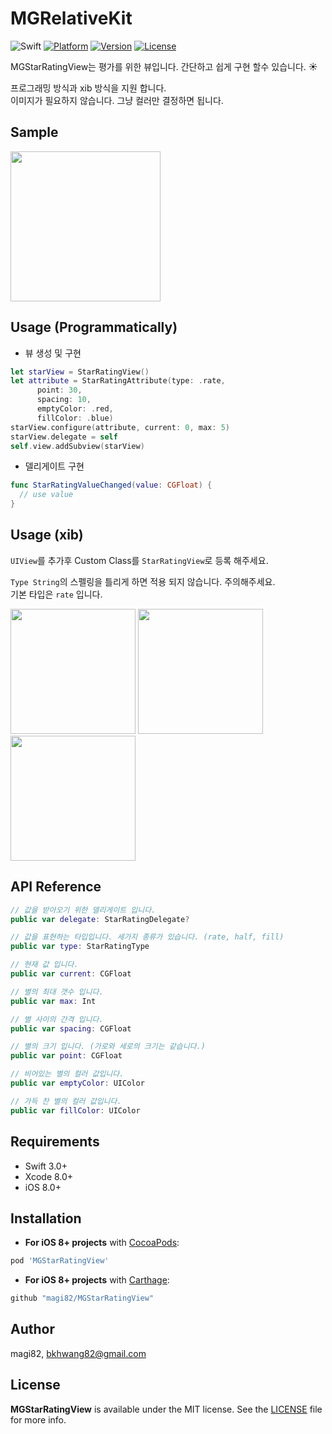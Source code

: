 # MGRelativeKit

![Swift](https://img.shields.io/badge/Swift-3.0-orange.svg)
[![Platform](https://img.shields.io/cocoapods/p/MGRelativeKit.svg?style=flat)](http://cocoapods.org/pods/MGRelativeKit)
[![Version](https://img.shields.io/cocoapods/v/MGRelativeKit.svg?style=flat)](http://cocoapods.org/pods/MGRelativeKit)
[![License](https://img.shields.io/cocoapods/l/MGRelativeKit.svg?style=flat)](http://cocoapods.org/pods/MGRelativeKit)

MGStarRatingView는 평가를 위한 뷰입니다. 간단하고 쉽게 구현 할수 있습니다. :sunny:

프로그래밍 방식과 xib 방식을 지원 합니다.<br>
이미지가 필요하지 않습니다. 그냥 컬러만 결정하면 됩니다.

## Sample

<img src="https://github.com/magi82/MGStarRatingView/blob/master/Resources/sample.gif?raw=true" width="240">


## Usage (Programmatically)
- 뷰 생성 및 구현

```swift
let starView = StarRatingView()
let attribute = StarRatingAttribute(type: .rate,
      point: 30,
      spacing: 10,
      emptyColor: .red,
      fillColor: .blue)
starView.configure(attribute, current: 0, max: 5)
starView.delegate = self
self.view.addSubview(starView)
```

- 델리게이트 구현

```swift
func StarRatingValueChanged(value: CGFloat) {
  // use value
}
```

## Usage (xib)

`UIView`를 추가후 Custom Class를 `StarRatingView`로 등록 해주세요.

`Type String`의 스펠링을 틀리게 하면 적용 되지 않습니다. 주의해주세요.<br>
기본 타입은 `rate` 입니다.

<img src="https://github.com/magi82/MGStarRatingView/blob/master/Resources/xib_01.png?raw=true" width="200">   <img src="https://github.com/magi82/MGStarRatingView/blob/master/Resources/xib_02.png?raw=true" width="200">   <img src="https://github.com/magi82/MGStarRatingView/blob/master/Resources/xib_03.png?raw=true" width="200">

## API Reference

```swift
// 값을 받아오기 위한 델리게이트 입니다.
public var delegate: StarRatingDelegate?

// 값을 표현하는 타입입니다. 세가지 종류가 있습니다. (rate, half, fill)
public var type: StarRatingType

// 현재 값 입니다.
public var current: CGFloat

// 별의 최대 갯수 입니다.
public var max: Int

// 별 사이의 간격 입니다.
public var spacing: CGFloat

// 별의 크기 입니다. (가로와 세로의 크기는 같습니다.)
public var point: CGFloat

// 비어있는 별의 컬러 값입니다.
public var emptyColor: UIColor

// 가득 찬 별의 컬러 값입니다.
public var fillColor: UIColor
```

## Requirements

- Swift 3.0+
- Xcode 8.0+
- iOS 8.0+

## Installation

- **For iOS 8+ projects** with [CocoaPods](https://cocoapods.org):

```ruby
pod 'MGStarRatingView'
```

- **For iOS 8+ projects** with [Carthage](https://github.com/Carthage/Carthage):

```ruby
github "magi82/MGStarRatingView"
```

## Author

magi82, bkhwang82@gmail.com

## License

**MGStarRatingView** is available under the MIT license. See the [LICENSE](LICENSE) file for more info.
